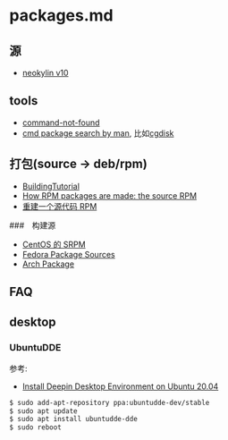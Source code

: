 # packages.md

## 源
- [neokylin v10](http://update.cs2c.com.cn:8080/NS/V10/V10SP1-2500/os/adv/lic/)

## tools
- [command-not-found](https://command-not-found.com/)
- [cmd package search by man](http://manpages.ubuntu.com/manpages/focal/man8/), 比如[cgdisk](http://manpages.ubuntu.com/manpages/focal/man8/cgdisk.8.html)

## 打包(source -> deb/rpm)
- [BuildingTutorial](https://wiki.debian.org/BuildingTutorial#Building_the_modified_package)
- [How RPM packages are made: the source RPM](https://fedoramagazine.org/how-rpm-packages-are-made-the-source-rpm/)
- [重建一个源代码 RPM](https://wiki.centos.org/zh/HowTos/RebuildSRPM)

###　构建源
- [CentOS 的 SRPM](http://vault.centos.org/)
- [Fedora Package Sources](https://src.fedoraproject.org/)
- [Arch Package](https://www.archlinux.org/packages/)

## FAQ

## desktop
### UbuntuDDE
参考:
- [Install Deepin Desktop Environment on Ubuntu 20.04](https://computingforgeeks.com/install-deepin-desktop-environment-on-ubuntu/)

```bash
$ sudo add-apt-repository ppa:ubuntudde-dev/stable
$ sudo apt update
$ sudo apt install ubuntudde-dde
$ sudo reboot
```
